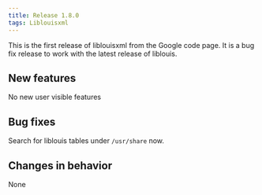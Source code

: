```yaml
---
title: Release 1.8.0
tags: Liblouisxml
---
```


This is the first release of liblouisxml from the Google code page. It is a bug fix release to work with the latest release of liblouis.

## New features

No new user visible features

## Bug fixes

Search for liblouis tables under `/usr/share` now.

## Changes in behavior

None
